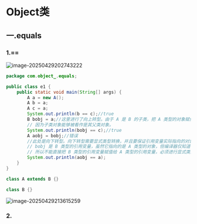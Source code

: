 # Object类

## 一.equals

### 1.==

![image-20250429202743222](C:\Users\24709\AppData\Roaming\Typora\typora-user-images\image-20250429202743222.png)

```java
package com.object_.equals;

public class e1 {
    public static void main(String[] args) {
        A a = new A();
        A b = a;
        A c = a;
        System.out.println(b == c);//true
        B bobj = a;//这里进行了向上转型。由于 A 是 B 的子类，把 A 类型的对象赋值给 B 类型的引用变量是可行的，
        // 因为子类对象能够被看作是其父类对象。
        System.out.println(bobj == c);//true
        A aobj = bobj;//错误
        //此处是向下转型。向下转型需要显式类型转换，并且要保证引用变量实际指向的对象类型是目标类型或者其子类型。
        // bobj 是 B 类型的引用变量，虽然它指向的是 A 类型的对象，但编译器仅知道它是 B 类型，
        // 所以不能直接把 B 类型的引用变量赋值给 A 类型的引用变量，必须进行显式类型转换。
        System.out.println(aobj == a);
    }
}

class A extends B {}

class B {}
```

![image-20250429213615259](C:\Users\24709\AppData\Roaming\Typora\typora-user-images\image-20250429213615259.png)



### 2.